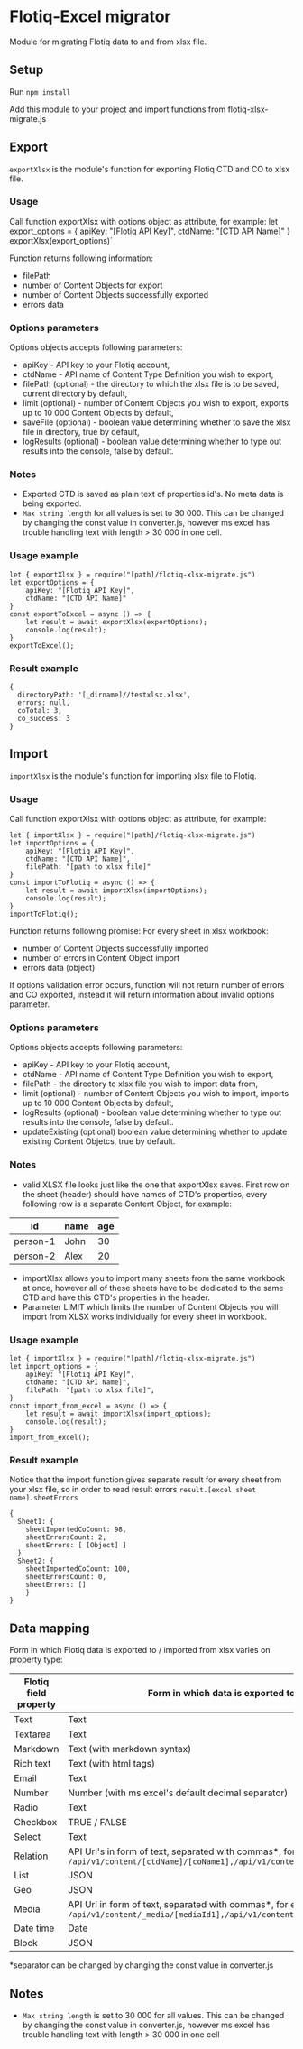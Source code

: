 # Flotiq-Excel migrator

Module for migrating Flotiq data to and from xlsx file.

## Setup

Run `npm install`

Add this module to your project and import functions from flotiq-xlsx-migrate.js

## Export

`exportXlsx` is the module's function for exporting Flotiq CTD and CO to xlsx file.

### Usage

Call function exportXlsx with options object as attribute, for example:
let export_options = { 
    apiKey: "[Flotiq API Key]",
    ctdName: "[CTD API Name]"
}
exportXlsx(export_options)`

Function returns following information:
* filePath
* number of Content Objects for export
* number of Content Objects successfully exported
* errors data

### Options parameters

Options objects accepts following parameters:
* apiKey - API key to your Flotiq account,
* ctdName - API name of Content Type Definition you wish to export,
* filePath (optional) - the directory to which the xlsx file is to be saved, current directory by default,
* limit (optional) - number of Content Objects you wish to export, exports up to 10 000 Content Objects by default,
* saveFile (optional) - boolean value determining whether to save the xlsx file in directory, true by default,
* logResults (optional) - boolean value determining whether to type out results into the console, false by default.

### Notes

 * Exported CTD is saved as plain text of properties id's. No meta data is being exported.
 * `Max string length` for all values is set to 30 000. This can be changed by changing the const value in converter.js, however ms excel has trouble handling text with length > 30 000 in one cell.

### Usage example

```
let { exportXlsx } = require("[path]/flotiq-xlsx-migrate.js")
let exportOptions = { 
    apiKey: "[Flotiq API Key]",
    ctdName: "[CTD API Name]"
}
const exportToExcel = async () => {
    let result = await exportXlsx(exportOptions);
    console.log(result);
}
exportToExcel();
```

### Result example

```
{
  directoryPath: '[_dirname]//testxlsx.xlsx',
  errors: null,
  coTotal: 3,
  co_success: 3
}
```

## Import

`importXlsx` is the module's function for importing xlsx file to Flotiq.

### Usage

Call function exportXlsx with options object as attribute, for example:

```
let { importXlsx } = require("[path]/flotiq-xlsx-migrate.js")
let importOptions = { 
    apiKey: "[Flotiq API Key]",
    ctdName: "[CTD API Name]",
    filePath: "[path to xlsx file]"
}
const importToFlotiq = async () => {
    let result = await importXlsx(importOptions);
    console.log(result);
}
importToFlotiq();
```

Function returns following promise:
For every sheet in xlsx workbook:
* number of Content Objects successfully imported
* number of errors in Content Object import
* errors data (object)

If options validation error occurs, function will not return number of errors and CO exported, instead it will return information about invalid options parameter.

### Options parameters

Options objects accepts following parameters:
* apiKey - API key to your Flotiq account,
* ctdName - API name of Content Type Definition you wish to export,
* filePath - the directory to xlsx file you wish to import data from,
* limit (optional) - number of Content Objects you wish to import, imports up to 10 000 Content Objects by default,
* logResults (optional) - boolean value determining whether to type out results into the console, false by default.
* updateExisting (optional) boolean value determining whether to update existing Content Objetcs, true by default.

### Notes

* valid XLSX file looks just like the one that exportXlsx saves. First row on the sheet (header) should have names of CTD's properties, every following row is a separate Content Object, for example:

| id | name | age |
|--|--|--|
| person-1 | John | 30 |
| person-2 | Alex | 20 |

* importXlsx allows you to import many sheets from the same workbook at once, however all of these sheets have to be dedicated to the same CTD and have this CTD's properties in the header.
* Parameter LIMIT which limits the number of Content Objects you will import from XLSX works individually for every sheet in workbook.

### Usage example

```
let { importXlsx } = require("[path]/flotiq-xlsx-migrate.js")
let import_options = { 
    apiKey: "[Flotiq API Key]",
    ctdName: "[CTD API Name]",
    filePath: "[path to xlsx file]",
}
const import_from_excel = async () => {
    let result = await importXlsx(import_options);
    console.log(result);
}
import_from_excel();
```

### Result example

Notice that the import function gives separate result for every sheet from your xlsx file, so in order to read result errors `result.[excel sheet name].sheetErrors`

```
{
  Sheet1: {
    sheetImportedCoCount: 98,
    sheetErrorsCount: 2,
    sheetErrors: [ [Object] ]
  }
  Sheet2: {
    sheetImportedCoCount: 100,
    sheetErrorsCount: 0,
    sheetErrors: []
    }
}
```

## Data mapping

Form in which Flotiq data is exported to / imported from xlsx varies on property type:

| Flotiq field property | Form in which data is exported to xlsx |
|--|--|
| Text | Text |
| Textarea | Text |
| Markdown | Text (with markdown syntax) |
| Rich text | Text (with html tags) |
| Email | Text |
| Number | Number (with ms excel's default decimal separator) |
| Radio | Text |
| Checkbox | TRUE / FALSE |
| Select | Text |
| Relation | API Url's in form of text, separated with commas*, for example: `/api/v1/content/[ctdName]/[coName1],/api/v1/content/[ctdName]/[coName2]` |
| List | JSON |
| Geo | JSON |
| Media | API Url in form of text, separated with commas*, for example: `/api/v1/content/_media/[mediaId1],/api/v1/content/_media/[mediaId2]` |
| Date time | Date |
| Block | JSON |

*separator can be changed by changing the const value in converter.js

## Notes

 - `Max string length` is set to 30 000 for all values. This can be changed by changing the const value in converter.js, however ms excel has trouble handling text with length > 30 000 in one cell

